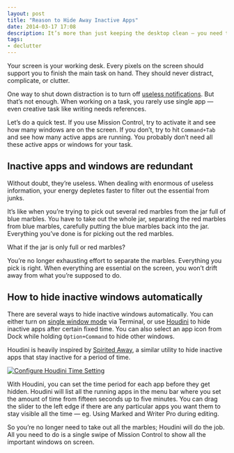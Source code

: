 ```yaml
---
layout: post
title: "Reason to Hide Away Inactive Apps"
date: 2014-03-17 17:08
description: It’s more than just keeping the desktop clean — you need to know the real reason to hide those inactive apps.
tags:
- declutter
---
```


Your screen is your working desk. Every pixels on the screen should support you to finish the main task on hand. They should never distract, complicate, or clutter.

<!--more-->

One way to shut down distraction is to turn off [useless notifications](http://sayzlim.net/denotification "Denotification - Sayz Lim"). But  that’s not enough. When working on a task, you rarely use single app — even creative task like writing needs references.

Let’s do a quick test. If you use Mission Control, try to activate it and see how many windows are on the screen. If you don’t, try to hit `Command+Tab` and see how many active apps are running. You probably don’t need all these active apps or windows for your task.

## Inactive apps and windows are redundant
Without doubt, they’re useless. When dealing with enormous of useless information, your energy depletes faster to filter out the essential from junks.

It’s like when you’re trying to pick out several red marbles from the jar full of blue marbles. You have to take out the whole jar, separating the red marbles from blue marbles, carefully putting the blue marbles back into the jar. Everything you’ve done is for picking out the red marbles.

What if the jar is only full or red marbles?

You’re no longer exhausting effort to separate the marbles. Everything you pick is right. When everything are essential on the screen, you won’t drift away from what you’re supposed to do.

## How to hide inactive windows automatically
There are several ways to hide inactive windows automatically. You can either turn on [single window mode][8752-001] via Terminal, or use [Houdini][8752-002] to hide inactive apps after certain fixed time. You can also select an app icon from Dock while holding `Option+Command` to hide other windows.

[8752-001]: http://tidbits.com/article/10624 "TidBITS: Revealing Mac OS X&#39;s Hidden Single-Application Mode"
[8752-002]: https://itunes.apple.com/us/app/houdini/id492081694?mt=12&uo=4&at=11ld6n&ct=houdini "Houdini"

Houdini is heavily inspired by [Spirited Away](http://drikin.com/2010/11/spirited-away.html "Spirited Away - drikin.com - the Mac way"), a similar utility to hide inactive apps that stay inactive for a period of time.

[ ![Configure Houdini Time Setting][img] ](http://images.sayzlim.net/2014/03/houdini_preview.jpg "Configure Houdini Time Setting")

[img]: http://images.sayzlim.net/2014/03/houdini_preview.jpg "Configure Houdini Time Setting"

With Houdini, you can set the time period for each app before they get hidden. Houdini will list all the running apps in the menu bar where you set the amount of time from fifteen seconds up to five minutes. You can drag the slider to the left edge if there are any particular apps you want them to stay visible all the time — eg. Using Marked and Writer Pro during editing.

So you’re no longer need to take out all the marbles; Houdini will do the job. All you need to do is a single swipe of Mission Control to show all the important windows on screen.